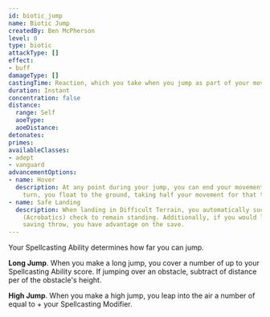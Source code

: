 ```yaml
---
id: biotic_jump
name: Biotic Jump
createdBy: Ben McPherson
level: 0
type: biotic
attackType: []
effect:
- buff
damageType: []
castingTime: Reaction, which you take when you jump as part of your movement
duration: Instant
concentration: false
distance:
  range: Self
  aoeType:
  aoeDistance:
detonates:
primes:
availableClasses:
- adept
- vanguard
advancementOptions:
- name: Hover
  description: At any point during your jump, you can end your movement and hover in place. At the start of your next
    turn, you float to the ground, taking half your movement for that turn.
- name: Safe Landing
  description: When landing in Difficult Terrain, you automatically succeed on your Dexterity
    (Acrobatics) check to remain standing. Additionally, if you would land within an area that causes a Dexterity
    saving throw, you have advantage on the save.
---
```

Your Spellcasting Ability determines how far you can jump.

__Long Jump__. When you make a long jump, you cover a number of <me-distance length="0" /> up to your Spellcasting Ability score. If jumping
over an obstacle, subtract <me-distance length="5" /> of distance per <me-distance length="10" /> of the obstacle's height.

__High Jump__. When you make a high jump, you leap into the air a number of <me-distance length="0" /> equal to <me-distance length="5" numOnly /> + your Spellcasting Modifier.
